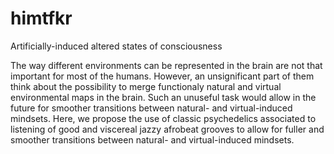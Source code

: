 # himtfkr
Artificially-induced altered states of consciousness

The way different environments can be represented in the brain are not that important for most of the humans. However, an unsignificant part of them think about the possibility to merge functionaly natural and virtual environmental maps in the brain. Such an unuseful task would allow in the future for smoother transitions between natural- and virtual-induced mindsets. Here, we propose the use of classic psychedelics associated to listening of good and viscereal jazzy afrobeat grooves to allow for fuller and smoother transitions between natural- and virtual-induced mindsets.
